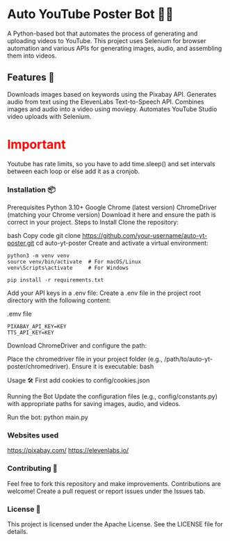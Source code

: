 # Auto YouTube Poster Bot 🎥🤖
A Python-based bot that automates the process of generating and uploading videos to YouTube. This project uses Selenium for browser automation and various APIs for generating images, audio, and assembling them into videos.

## Features 🚀
Downloads images based on keywords using the Pixabay API.
Generates audio from text using the ElevenLabs Text-to-Speech API.
Combines images and audio into a video using moviepy.
Automates YouTube Studio video uploads with Selenium.

<h1 style="color:red;">Important</h1>
Youtube has rate limits, so you have to add time.sleep() and set intervals between each loop or else add it as a cronjob.

### Installation 📦
Prerequisites
Python 3.10+
Google Chrome (latest version)
ChromeDriver (matching your Chrome version)
Download it here and ensure the path is correct in your project.
Steps to Install
Clone the repository:

bash
Copy code
git clone https://github.com/your-username/auto-yt-poster.git
cd auto-yt-poster
Create and activate a virtual environment:

```
python3 -m venv venv
source venv/bin/activate  # For macOS/Linux
venv\Scripts\activate     # For Windows

pip install -r requirements.txt
```

Add your API keys in a .env file: Create a .env file in the project root directory with the following content:

.emv file
```
PIXABAY_API_KEY=KEY
TTS_API_KEY=KEY
```

Download ChromeDriver and configure the path:

Place the chromedriver file in your project folder (e.g., /path/to/auto-yt-poster/chromedriver).
Ensure it is executable:
bash

Usage 🛠️
First add cookies to config/cookies.json

Running the Bot
Update the configuration files (e.g., config/constants.py) with appropriate paths for saving images, audio, and videos.

Run the bot:
python main.py

### Websites used
https://pixabay.com/
https://elevenlabs.io/

### Contributing 🤝
Feel free to fork this repository and make improvements. Contributions are welcome!
Create a pull request or report issues under the Issues tab.

### License 📜
This project is licensed under the Apache License. See the LICENSE file for details.
